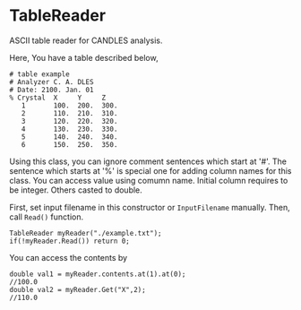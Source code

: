 # TableReader

ASCII table reader for CANDLES analysis.

Here, You have a table described below,
```
# table example
# Analyzer C. A. DLES
# Date: 2100. Jan. 01
% Crystal  X     Y     Z
   1       100.  200.  300. 
   2       110.  210.  310. 
   3       120.  220.  320. 
   4       130.  230.  330. 
   5       140.  240.  340. 
   6       150.  250.  350. 
```
Using this class, you can ignore comment sentences which
start at '#'.
The sentence which starts at '%' is special one for adding
column names for this class.
You can access value using comumn name.
Initial column requires to be integer.
Others casted to double.

First, set input filename in this constructor or `InputFilename` manually.
Then, call `Read()` function.
```
TableReader myReader("./example.txt");
if(!myReader.Read()) return 0;
```

You can access the contents by
```
double val1 = myReader.contents.at(1).at(0);
//100.0
double val2 = myReader.Get("X",2);
//110.0
```

